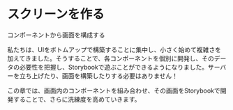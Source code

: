 # スクリーンを作る
コンポーネントから画面を構成する

私たちは、UIをボトムアップで構築することに集中し、小さく始めて複雑さを加えてきました。そうすることで、各コンポーネントを個別に開発し、そのデータの必要性を把握し、Storybookで遊ぶことができるようになりました。サーバーを立ち上げたり、画面を構築したりする必要はありません！

この章では、画面内のコンポーネントを組み合わせ、その画面をStorybookで開発することで、さらに洗練度を高めていきます。
